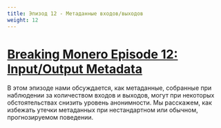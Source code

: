 ```yaml
---
title: Эпизод 12 - Метаданные входов/выходов
weight: 12
---
```


# [Breaking Monero Episode 12: Input/Output Metadata](https://youtu.be/-zJpvsj1rWE)

В этом эпизоде нами обсуждается, как метаданные, собранные при наблюдении за количеством входов и выходов, могут при некоторых обстоятельствах снизить уровень анонимности. Мы расскажем, как избежать утечки метаданных при нестандартном или обычном, прогнозируемом поведении.
